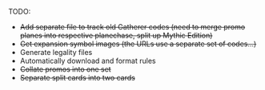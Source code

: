 TODO:

 - ~~Add separate file to track old Gatherer codes (need to merge promo planes into respective planechase, split up Mythic Edition)~~
 - ~~Get expansion symbol images (the URLs use a separate set of codes...)~~
 - Generate legality files
 - Automatically download and format rules
 - ~~Collate promos into one set~~
 - ~~Separate split cards into two cards~~
